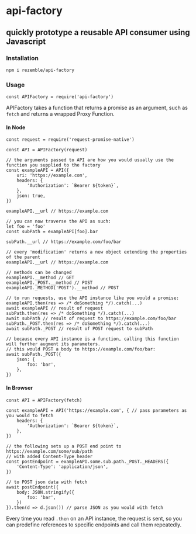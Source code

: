 # api-factory
## quickly prototype a reusable API consumer using Javascript

### Installation
```
npm i rezemble/api-factory
```

### Usage
```
const APIFactory = require('api-factory')
```
APIFactory takes a function that returns a promise as an argument, such as `fetch` and returns a wrapped Proxy Function.

#### In Node
```
const request = require('request-promise-native')

const API = APIFactory(request)

// the arguments passed to API are how you would usually use the function you supplied to the factory
const exampleAPI = API({
    uri: 'https://example.com',
    headers: {
        'Authorization': `Bearer ${token}`,
    },
    json: true,
})

exampleAPI.__url // https://example.com

// you can now traverse the API as such:
let foo = 'foo'
const subPath = exampleAPI[foo].bar

subPath.__url // https://example.com/foo/bar

// every 'modification' returns a new object extending the properties of the parent
exampleAPI.__url // https://example.com

// methods can be changed
exampleAPI.__method // GET
exampleAPI._POST.__method // POST
exampleAPI._METHOD('POST').__method // POST

// to run requests, use the API instance like you would a promise:
exampleAPI.then(res => /* doSomething */).catch(...)
await exampleAPI // result of request
subPath.then(res => /* doSomething */).catch(...)
await subPath // result of request to https://example.com/foo/bar
subPath._POST.then(res => /* doSomething */).catch(...)
await subPath._POST // result of POST request to subPath

// because every API instance is a function, calling this function will further augment its parameters.
// this would POST a body to https://example.com/foo/bar:
await subPath._POST({
    json: {
        foo: 'bar',
    },
})
```

#### In Browser

```
const API = APIFactory(fetch)

const exampleAPI = API('https://example.com', { // pass parameters as you would to fetch
    headers: {
        'Authorization': `Bearer ${token}`,
    },
})

// the following sets up a POST end point to https://example.com/some/sub/path
// with added Content-Type header
const postEndpoint = exampleAPI.some.sub.path._POST._HEADERS({
    'Content-Type': 'application/json',
})

// to POST json data with fetch
await postEndpoint({
    body: JSON.stringify({
        foo: 'bar',
    })
}).then(d => d.json()) // parse JSON as you would with fetch
```

Every time you read `.then` on an API instance, the request is sent, so you can predefine references to specific endpoints and call them repeatedly.